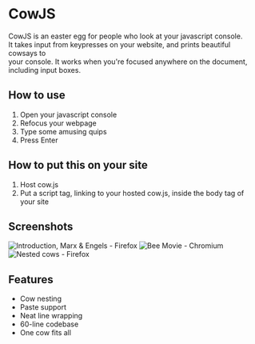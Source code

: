 # CowJS

CowJS is an easter egg for people who look at your javascript console.  
It takes input from keypresses on your website, and prints beautiful cowsays to  
your console.
It works when you're focused anywhere on the document, including input boxes.

## How to use

1. Open your javascript console
2. Refocus your webpage
3. Type some amusing quips
4. Press Enter

## How to put this on your site

1. Host cow.js
2. Put a script tag, linking to your hosted cow.js, inside the body tag of your
   site

## Screenshots

![Introduction, Marx & Engels - Firefox](https://owen.cafe/images/projects/cowjs/intro.png)
![Bee Movie - Chromium](https://owen.cafe/images/projects/cowjs/bee.png)
![Nested cows - Firefox](https://owen.cafe/images/projects/cowjs/nesting.png)

## Features

* Cow nesting
* Paste support
* Neat line wrapping
* 60-line codebase
* One cow fits all
